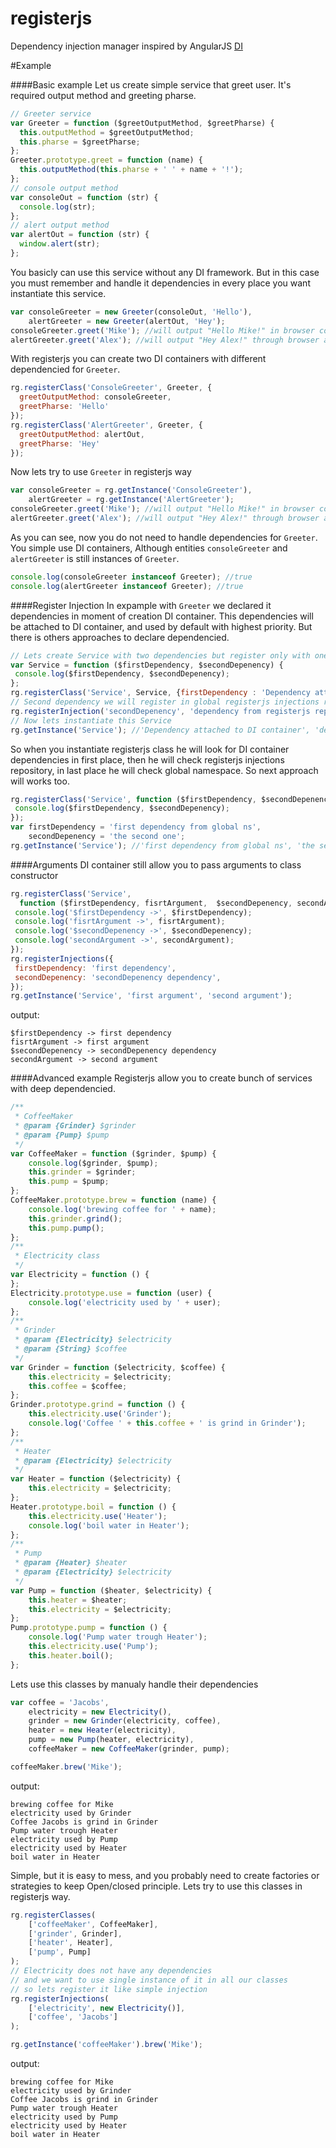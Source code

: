 registerjs
==========

Dependency injection manager inspired by AngularJS [DI](https://docs.angularjs.org/guide/di)

#Example

####Basic example
Let us create simple service that greet user. It's required output method and greeting pharse.

```js
// Greeter service
var Greeter = function ($greetOutputMethod, $greetPharse) {
  this.outputMethod = $greetOutputMethod;
  this.pharse = $greetPharse;
};
Greeter.prototype.greet = function (name) {
  this.outputMethod(this.pharse + ' ' + name + '!');
};
// console output method
var consoleOut = function (str) {
  console.log(str);
};
// alert output method
var alertOut = function (str) {
  window.alert(str);
};
```
You basicly can use this service without any DI framework. But in this case you must remember and handle it dependencies in every place you want instantiate this service.

```js
var consoleGreeter = new Greeter(consoleOut, 'Hello'),
    alertGreeter = new Greeter(alertOut, 'Hey');
consoleGreeter.greet('Mike'); //will output "Hello Mike!" in browser console
alertGreeter.greet('Alex'); //will output "Hey Alex!" through browser alert 
```
With registerjs you can create two DI containers with different dependencied for `Greeter`.
```js
rg.registerClass('ConsoleGreeter', Greeter, {
  greetOutputMethod: consoleGreeter,
  greetPharse: 'Hello'
}); 
rg.registerClass('AlertGreeter', Greeter, {
  greetOutputMethod: alertOut,
  greetPharse: 'Hey'
}); 
```
Now lets try to use `Greeter` in registerjs way
```js
var consoleGreeter = rg.getInstance('ConsoleGreeter'),
    alertGreeter = rg.getInstance('AlertGreeter');
consoleGreeter.greet('Mike'); //will output "Hello Mike!" in browser console
alertGreeter.greet('Alex'); //will output "Hey Alex!" through browser alert 
```
As you can see, now you do not need to handle dependencies for `Greeter`. You simple use DI containers, Although 
entities `consoleGreeter` and `alertGreeter` is still instances of `Greeter`.
```js
console.log(consoleGreeter instanceof Greeter); //true
console.log(alertGreeter instanceof Greeter); //true
```
####Register Injection
In expample with `Greeter` we declared it dependencies in moment of creation DI container. This dependencies will be attached to DI container, and used by default with highest priority. But there is others approaches to declare dependencied. 
```js
// Lets create Service with two dependencies but register only with one of them.
var Service = function ($firstDependency, $secondDepenency) {
 console.log($firstDependency, $secondDepenency);
};
rg.registerClass('Service', Service, {firstDependency : 'Dependency attached to DI container'});
// Second dependency we will register in global registerjs injections repository
rg.registerInjection('secondDepenency', 'dependency from registerjs repository');
// Now lets instantiate this Service
rg.getInstance('Service'); //'Dependency attached to DI container', 'dependency from registerjs repository'
```
So when you instantiate registerjs class he will look for DI container dependencies in first place, then he will check registerjs injections repository, in last place he will check global namespace. So next approach will works too.
```js
rg.registerClass('Service', function ($firstDependency, $secondDepenency) {
 console.log($firstDependency, $secondDepenency);
});
var firstDependency = 'first dependency from global ns',
    secondDepenency = 'the second one';
rg.getInstance('Service'); //'first dependency from global ns', 'the second one'
```
####Arguments
DI container still allow you to pass arguments to class constructor
```js
rg.registerClass('Service', 
  function ($firstDependency, fisrtArgument,  $secondDepenency, secondArgument) {
 console.log('$firstDependency ->', $firstDependency);
 console.log('fisrtArgument ->', fisrtArgument);
 console.log('$secondDepenency ->', $secondDepenency);
 console.log('secondArgument ->', secondArgument);
});
rg.registerInjections({
 firstDependency: 'first dependency',
 secondDepenency: 'secondDepenency dependency',
});
rg.getInstance('Service', 'first argument', 'second argument'); 
```
output:
```
$firstDependency -> first dependency 
fisrtArgument -> first argument 
$secondDepenency -> secondDepenency dependency 
secondArgument -> second argument 
```
####Advanced example
Registerjs allow you to create bunch of services with deep dependencied.
```js
/**
 * CoffeeMaker
 * @param {Grinder} $grinder
 * @param {Pump} $pump
 */
var CoffeeMaker = function ($grinder, $pump) {
    console.log($grinder, $pump);
    this.grinder = $grinder;
    this.pump = $pump;
};
CoffeeMaker.prototype.brew = function (name) {
    console.log('brewing coffee for ' + name);
    this.grinder.grind();
    this.pump.pump();
};
/**
 * Electricity class
 */
var Electricity = function () {
};
Electricity.prototype.use = function (user) {
    console.log('electricity used by ' + user);
};
/**
 * Grinder
 * @param {Electricity} $electricity
 * @param {String} $coffee
 */
var Grinder = function ($electricity, $coffee) {
    this.electricity = $electricity;
    this.coffee = $coffee;
};
Grinder.prototype.grind = function () {
    this.electricity.use('Grinder');
    console.log('Coffee ' + this.coffee + ' is grind in Grinder');
};
/**
 * Heater
 * @param {Electricity} $electricity
 */
var Heater = function ($electricity) {
    this.electricity = $electricity;
};
Heater.prototype.boil = function () {
    this.electricity.use('Heater');
    console.log('boil water in Heater');
};
/**
 * Pump
 * @param {Heater} $heater
 * @param {Electricity} $electricity
 */
var Pump = function ($heater, $electricity) {
    this.heater = $heater;
    this.electricity = $electricity;
};
Pump.prototype.pump = function () {
    console.log('Pump water trough Heater');
    this.electricity.use('Pump');
    this.heater.boil();
};
```
Lets use this classes by manualy handle their dependencies
```js
var coffee = 'Jacobs',
    electricity = new Electricity(),
    grinder = new Grinder(electricity, coffee),
    heater = new Heater(electricity),
    pump = new Pump(heater, electricity),
    coffeeMaker = new CoffeeMaker(grinder, pump);

coffeeMaker.brew('Mike');
```
output:
```
brewing coffee for Mike
electricity used by Grinder
Coffee Jacobs is grind in Grinder
Pump water trough Heater
electricity used by Pump
electricity used by Heater 
boil water in Heater  
```
Simple, but it is easy to mess, and you probably need to create factories or strategies to keep Open/closed principle. Lets try to use this classes in registerjs way.
```js
rg.registerClasses(
    ['coffeeMaker', CoffeeMaker],
    ['grinder', Grinder],
    ['heater', Heater],
    ['pump', Pump]
);
// Electricity does not have any dependencies
// and we want to use single instance of it in all our classes
// so lets register it like simple injection
rg.registerInjections(
    ['electricity', new Electricity()],
    ['coffee', 'Jacobs']
);

rg.getInstance('coffeeMaker').brew('Mike');
```
output:
```
brewing coffee for Mike
electricity used by Grinder
Coffee Jacobs is grind in Grinder
Pump water trough Heater
electricity used by Pump
electricity used by Heater
boil water in Heater 
```

